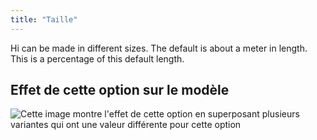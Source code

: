 ```yaml
---
title: "Taille"
---
```


Hi can be made in different sizes. The default is about a meter in length. This is a percentage of this default length.

## Effet de cette option sur le modèle

![Cette image montre l'effet de cette option en superposant plusieurs variantes qui ont une valeur différente pour cette option](hi_size_sample.svg "Effet de cette option sur le modèle")
